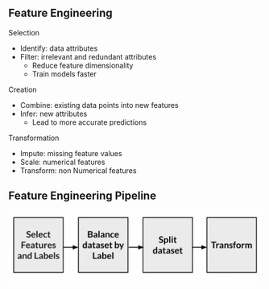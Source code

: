 ## Feature Engineering
Selection
- Identify: data attributes
- Filter: irrelevant and redundant attributes
  - Reduce feature dimensionality
  - Train models faster

Creation
- Combine: existing data points into new features
- Infer: new attributes
  - Lead to more accurate predictions

Transformation
- Impute: missing feature values
- Scale: numerical features
- Transform: non Numerical features

## Feature Engineering Pipeline
![image](pic/feature_engineering_piepeline.png)
